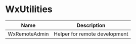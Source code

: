 # WxUtilities

| Name          | Description                   |
| ------------  | ----------------------------- |
| WxRemoteAdmin | Helper for remote development |
